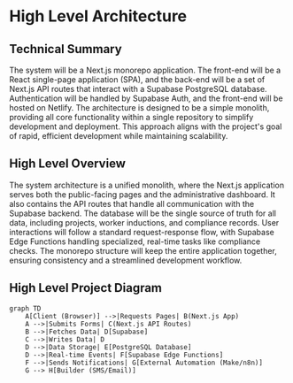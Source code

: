 # High Level Architecture

## Technical Summary

The system will be a Next.js monorepo application. The front-end will be a React single-page application (SPA), and the back-end will be a set of Next.js API routes that interact with a Supabase PostgreSQL database. Authentication will be handled by Supabase Auth, and the front-end will be hosted on Netlify. The architecture is designed to be a simple monolith, providing all core functionality within a single repository to simplify development and deployment. This approach aligns with the project's goal of rapid, efficient development while maintaining scalability.

## High Level Overview

The system architecture is a unified monolith, where the Next.js application serves both the public-facing pages and the administrative dashboard. It also contains the API routes that handle all communication with the Supabase backend. The database will be the single source of truth for all data, including projects, worker inductions, and compliance records. User interactions will follow a standard request-response flow, with Supabase Edge Functions handling specialized, real-time tasks like compliance checks. The monorepo structure will keep the entire application together, ensuring consistency and a streamlined development workflow.

## High Level Project Diagram

```mermaid
graph TD
    A[Client (Browser)] -->|Requests Pages| B(Next.js App)
    A -->|Submits Forms| C(Next.js API Routes)
    B -->|Fetches Data| D[Supabase]
    C -->|Writes Data| D
    D -->|Data Storage| E[PostgreSQL Database]
    D -->|Real-time Events| F[Supabase Edge Functions]
    F -->|Sends Notifications| G[External Automation (Make/n8n)]
    G --> H[Builder (SMS/Email)]
```
